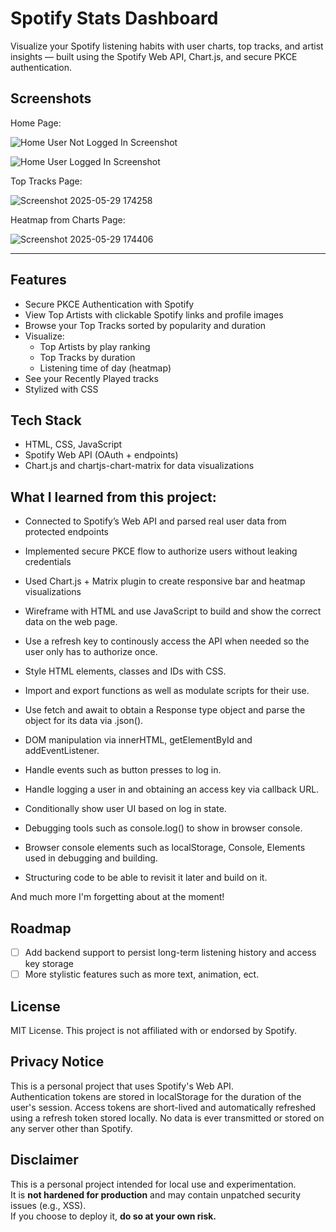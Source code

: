 # Spotify Stats Dashboard

Visualize your Spotify listening habits with user charts, top tracks, and artist insights — built using the Spotify Web API, Chart.js, and secure PKCE authentication.

## Screenshots
Home Page:

![Home User Not Logged In Screenshot](https://github.com/user-attachments/assets/a0a7f722-5090-4a7c-a1e9-010158174c78)

![Home User Logged In Screenshot](https://github.com/user-attachments/assets/ad8aa06a-a9e4-4555-b8c0-e4892a59a88e)

Top Tracks Page:

![Screenshot 2025-05-29 174258](https://github.com/user-attachments/assets/01635e83-f105-4021-9263-d2427fcfc933)

Heatmap from Charts Page:

![Screenshot 2025-05-29 174406](https://github.com/user-attachments/assets/42a2f1b6-c31c-48b4-9b13-8ce1c7672991)

---

## Features

- Secure PKCE Authentication with Spotify
- View Top Artists with clickable Spotify links and profile images
- Browse your Top Tracks sorted by popularity and duration
- Visualize:
  - Top Artists by play ranking
  - Top Tracks by duration
  - Listening time of day (heatmap)
- See your Recently Played tracks
- Stylized with CSS

## Tech Stack

- HTML, CSS, JavaScript
- Spotify Web API (OAuth + endpoints)
- Chart.js and chartjs-chart-matrix for data visualizations


## What I learned from this project:


- Connected to Spotify’s Web API and parsed real user data from protected endpoints
  
- Implemented secure PKCE flow to authorize users without leaking credentials
  
- Used Chart.js + Matrix plugin to create responsive bar and heatmap visualizations

- Wireframe with HTML and use JavaScript to build and show the correct data on the web page.

- Use a refresh key to continously access the API when needed so the user only has to authorize once.

- Style HTML elements, classes and IDs with CSS.

- Import and export functions as well as modulate scripts for their use.

- Use fetch and await to obtain a Response type object and parse the object for its data via .json().

- DOM manipulation via innerHTML, getElementById and addEventListener.

- Handle events such as button presses to log in.

- Handle logging a user in and obtaining an access key via callback URL.

- Conditionally show user UI based on log in state.

- Debugging tools such as console.log() to show in browser console.

- Browser console elements such as localStorage, Console, Elements used in debugging and building.

- Structuring code to be able to revisit it later and build on it.

And much more I'm forgetting about at the moment!


## Roadmap

- [ ] Add backend support to persist long-term listening history and access key storage
- [ ] More stylistic features such as more text, animation, ect.

## License

MIT License. This project is not affiliated with or endorsed by Spotify.

## Privacy Notice

This is a personal project that uses Spotify's Web API.  
Authentication tokens are stored in localStorage for the duration of the user's session.
Access tokens are short-lived and automatically refreshed using a refresh token stored locally.
No data is ever transmitted or stored on any server other than Spotify.

## Disclaimer

This is a personal project intended for local use and experimentation.  
It is **not hardened for production** and may contain unpatched security issues (e.g., XSS).  
If you choose to deploy it, **do so at your own risk.**
